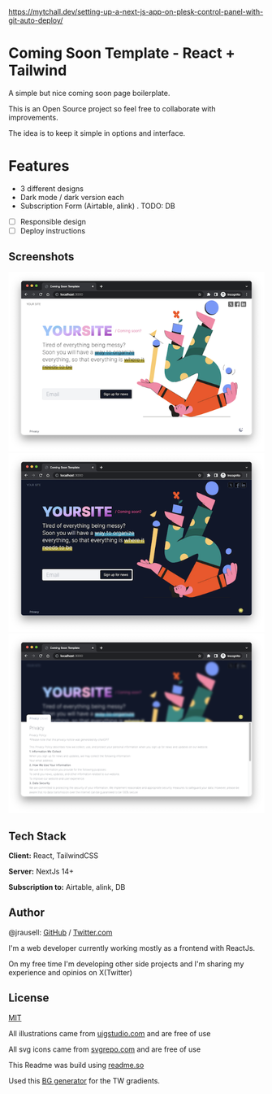 https://mytchall.dev/setting-up-a-next-js-app-on-plesk-control-panel-with-git-auto-deploy/

# Coming Soon Template - React + Tailwind

A simple but nice coming soon page boilerplate.

This is an Open Source project so feel free to collaborate with improvements.

The idea is to keep it simple in options and interface.

# Features

- 3 different designs
- Dark mode / dark version each
- Subscription Form (Airtable, alink) . TODO: DB
- [ ] Responsible design
- [ ] Deploy instructions

## Screenshots

![App Screenshot](https://github.com/jrausell/react-tailwind-coming-soon-page/blob/main/assets/screen1.png)
![App Screenshot](https://github.com/jrausell/react-tailwind-coming-soon-page/blob/main/assets/screen2.png)
![App Screenshot](https://github.com/jrausell/react-tailwind-coming-soon-page/blob/main/assets/screen3.png)

## Tech Stack

**Client:** React, TailwindCSS

**Server:** NextJs 14+

**Subscription to:** Airtable, alink, DB

## Author

@jrausell: [GitHub](https://www.github.com/jrausell) / [Twitter.com](https://www.x.com/jrausell)

I'm a web developer currently working mostly as a frontend with ReactJs.

On my free time I'm developing other side projects and I'm sharing my experience and opinios on X(Twitter)

## License

[MIT](https://choosealicense.com/licenses/mit/)

All illustrations came from [uigstudio.com](https://uigstudio.com) and are free of use

All svg icons came from [svgrepo.com](https://svgrepo.com) and are free of use

This Readme was build using [readme.so](https://readme.so)

Used this [BG generator](tailwind-gradient-generator.vercel.app) for the TW gradients.
